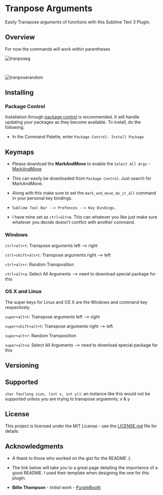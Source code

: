 # Tranpose Arguments
Easily Transpose arguments of functions with this Sublime Text 3 Plugin.

## Overview
For now the commands will work within parentheses

<!-- Cycle left to right transposition -->

![tranposeg](https://user-images.githubusercontent.com/16642720/30751380-31d23566-9f87-11e7-9346-b99d18deb05e.gif)

<br/> 

<!-- Random -->

![tranposerandom](https://user-images.githubusercontent.com/16642720/30754119-7e9be3ee-9f8f-11e7-9030-bd2d938425f9.gif)

## Installing

### Package Control
Installation through [package control](http://wbond.net/sublime_packages/package_control) is recommended. It will handle updating your packages as they become available. To install, do the following.

* In the Command Palette, enter `Package Control: Install Package`
<!-- * Search for `TransposeArguments` to see the list of available commands -->

## Keymaps

* Please download the  **MarkAndMove** to enable the `Select All Args` - [MarkAndMove](https://github.com/colinta/SublimeMarkAndMove)

* This can easily be downloaded from `Package Control`. Just search for MarkAndMove.

* Along with this make sure to set the `mark_and_move_do_it_all` command in your personal key bindings. 
* `Sublime Tool Bar --> Prefences --> Key Bindings`.

* I have mine set as `ctrl+alt+m`. This can whatever you like just make sure whatever you decide doesn't conflict with another command.

### Windows

`ctrl+alt+t`: Transpose arguments left --> right

`ctrl+shift+alt+t`: Transpose arguments right --> left 

`ctrl+alt+r`: Random Transposition

`ctrl+alt+a`: Select All Arguments --> need to download special package for this


### OS X and Linux
The super keys for Linux and OS X are the Windows and command key respectively.

`super+alt+t`: Transpose arguments left --> right

`super+shift+alt+t`: Transpose arguments right --> left 

`super+alt+r`: Random Transposition

`super+alt+a`: Select All Arguments --> need to download special package for this

## Versioning

## Supported
`char foo(long size, (int x, int y))`: an instance like this would not be supported unless you are trying to transpose arguemnts; x & y


## License

This project is licensed under the MIT License - see the [LICENSE.md](LICENSE.md) file for details

## Acknowledgments

* A thank to those who worked on the gist for the README :).

* The link below will take you to a great page detailing the importance of a good README. I used their template when designing the one for this plugin. 

* **Billie Thompson** - *Initial work* - [PurpleBooth](https://gist.github.com/PurpleBooth/109311bb0361f32d87a2)